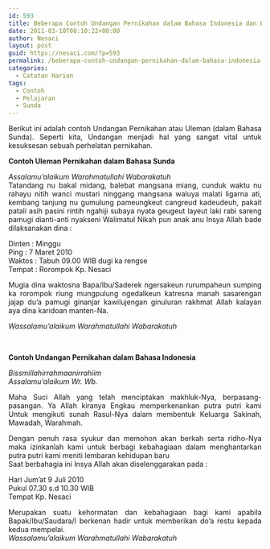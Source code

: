 ```yaml
---
id: 593
title: Beberapa Contoh Undangan Pernikahan dalam Bahasa Indonesia dan Bahasa Sunda
date: 2011-03-10T08:10:22+00:00
author: Nesaci
layout: post
guid: https://nesaci.com/?p=593
permalink: /beberapa-contoh-undangan-pernikahan-dalam-bahasa-indonesia-dan-bahasa-sunda/
categories:
  - Catatan Harian
tags:
  - Contoh
  - Pelajaran
  - Sunda
---
```

<p style="text-align: justify;">
  Berikut ini adalah contoh Undangan Pernikahan atau Uleman (dalam Bahasa Sunda). Seperti kita, Undangan menjadi hal yang sangat vital untuk kesuksesan sebuah perhelatan pernikahan.
</p>

<p style="text-align: justify;">
  <strong>Contoh Uleman Pernikahan dalam Bahasa Sunda </strong>
</p>

<p style="text-align: justify;">
  <em>Assalamu’alaikum Warahmatullahi Wabarakatuh</em><br /> Tatandang nu bakal midang, balebat mangsana miang, cunduk waktu nu rahayu nitih wanci mustari ninggang mangsana waluya malati ligarna ati, kembang tanjung nu gumulung pameungkeut cangreud kadeudeuh, pakait patali asih pasini rintih ngahiji subaya nyata geugeut layeut laki rabi sareng pamugi dianti-anti nyakseni Walimatul Nikah pun anak anu Insya Allah bade dilaksanakan dina :<!--more-->
</p>

<p style="text-align: justify;">
  Dinten : Minggu<br /> Ping : 7 Maret 2010<br /> Waktos : Tabuh 09.00 WIB dugi ka rengse<br /> Tempat : Rorompok Kp. Nesaci
</p>

<p style="text-align: justify;">
  Mugia dina waktosna Bapa/Ibu/Saderek ngersakeun rurumpaheun sumping ka rorompok riung mungpulung ngedalkeun katresna manah sasarengan jajap du’a pamugi ginanjar kawilujengan ginuluran rakhmat Allah kalayan aya dina karidoan manten-Na.
</p>

<p style="text-align: justify;">
  <em>Wassalamu’alaikum Warahmatullahi Wabarakatuh</em>
</p>

<p style="text-align: justify;">
  &nbsp;
</p>

<p style="text-align: justify;">
  <strong>Contoh Undangan Pernikahan dalam Bahasa Indonesia</strong>
</p>

<p style="text-align: justify;">
  <em>Bissmillahirrahmaanirrahiim</em><br /> <em> Assalamu’alaikum Wr. Wb.</em>
</p>

<p style="text-align: justify;">
  Maha Suci Allah yang telah menciptakan makhluk-Nya, berpasang-pasangan. Ya Allah kiranya Engkau memperkenankan putra putri kami Untuk mengikuti sunah Rasul-Nya dalam membentuk Keluarga Sakinah, Mawadah, Warahmah.
</p>

<p style="text-align: justify;">
  Dengan penuh rasa syukur dan memohon akan berkah serta ridho-Nya maka izinkanlah kami untuk berbagi kebahagiaan dalam menghantarkan putra putri kami meniti lembaran kehidupan baru<br /> Saat berbahagia ini Insya Allah akan diselenggarakan pada :
</p>

<p style="text-align: justify;">
  Hari Jum’at 9 Juli 2010<br /> Pukul 07.30 s.d 10.30 WIB<br /> Tempat Kp. Nesaci
</p>

<p style="text-align: justify;">
  Merupakan suatu kehormatan dan kebahagiaan bagi kami apabila Bapak/Ibu/Saudara/I berkenan hadir untuk memberikan do’a restu kepada kedua mempelai.<br /> <em>Wassalamu’alaikum Warahmatullahi Wabarakatuh </em>
</p>